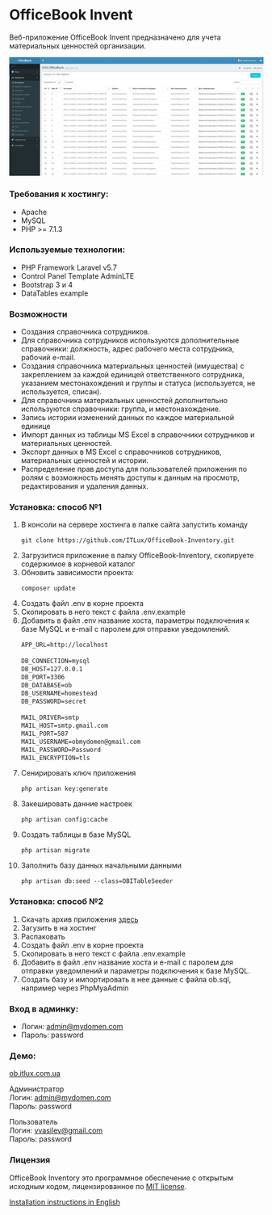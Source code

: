 # OfficeBook Invent

Веб-приложение OfficeBook Invent предназначено для учета материальных ценностей организации.

![Bootstrap CMS](public/img/OfficeBook_1.jpg)

### Требования к хостингу:
* Apache
* MySQL
* PHP >= 7.1.3

### Используемые технологии:
* PHP Framework Laravel v5.7
* Control Panel Template AdminLTE
* Bootstrap 3 и 4
* DataTables example

### Возможности
* Создания справочника сотрудников.
* Для справочника сотрудников используются дополнительные справочники: должность, адрес рабочего места сотрудника, рабочий e-mail.
* Создания справочника материальных ценностей (имущества) с закреплением за каждой единицей ответственного сотрудника, указанием местонахождения и группы и статуса (используется, не используется, списан).
* Для справочника материальных ценностей дополнительно используются справочники: группа, и местонахождение.
* Запись истории изменений данных по каждое материальной единице
* Импорт данных из таблицы MS Excel в справочники сотрудников и материальных ценностей.
* Экспорт данных в MS Excel с справочников сотрудников, материальных ценностей и истории.
* Распределение прав доступа для пользователей приложения по ролям с возможность менять доступы к данным на просмотр, редактирования и удаления данных.

### Установка: способ №1
1. В консоли на сервере хостинга в папке сайта запустить команду 
    ```
    git clone https://github.com/ITLux/OfficeBook-Inventory.git
    ```
2. Загрузитися приложение в папку OfficeBook-Inventory, скопируете содержимое в корневой каталог
3. Обновить зависимости проекта:
    ```
    composer update
    ```
4. Создать файл .env в корне проекта
5. Скопировать в него текст с файла .env.example
6. Добавить в файл .env название хоста, параметры подключения к базе MySQL и e-mail с паролем для отправки уведомлений.
    ```
    APP_URL=http://localhost
    
    DB_CONNECTION=mysql
    DB_HOST=127.0.0.1
    DB_PORT=3306
    DB_DATABASE=ob
    DB_USERNAME=homestead
    DB_PASSWORD=secret
        
    MAIL_DRIVER=smtp
    MAIL_HOST=smtp.gmail.com
    MAIL_PORT=587
    MAIL_USERNAME=obmydomen@gmail.com
    MAIL_PASSWORD=Password
    MAIL_ENCRYPTION=tls
    ```
7. Сенирировать ключ приложения
    ```
    php artisan key:generate
    ```
8. Закешировать данние настроек
    ```
    php artisan config:cache
    ```
9. Создать таблицы в базе MySQL
    ```
    php artisan migrate
    ```
10. Заполнить базу данных начальными данными
    ```
    php artisan db:seed --class=OBITableSeeder
    ```

### Установка: способ №2
1. Скачать архив приложения [здесь](http://itlux.com.ua/upload/OfficeBook-Inventory_v.1.0.0.zip)
2. Загузить в на хостинг
3. Распаковать
4. Создать файл .env в корне проекта
5. Скопировать в него текст с файла .env.example
6. Добавить в файл .env название хоста и e-mail с паролем для отправки уведомлений и параметры подключения к базе MySQL.
7. Создать базу и импортировать в нее данные с файла ob.sql, например через PhpMyaAdmin

### Вход в админку:
* Логин: admin@mydomen.com
* Пароль: password

### Демо:
[ob.itlux.com.ua](http://ob.itlux.com.ua)

Администратор <br/>
Логин: admin@mydomen.com<br/>
Пароль: password

Пользователь <br/>
Логин: vvasilev@gmail.com<br/>
Пароль: password

### Лицензия
OfficeBook Inventory это программное обеспечение с открытым исходным кодом, лицензированное по [MIT license](http://opensource.org/licenses/MIT).

[Installation instructions in English](/README_EN.md)

